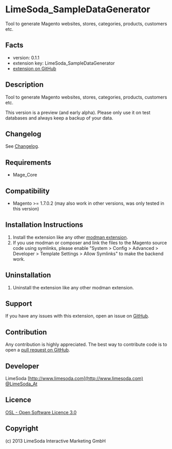 LimeSoda_SampleDataGenerator
===========================
Tool to generate Magento websites, stores, categories, products, customers etc. 

Facts
-----
- version: 0.1.1
- extension key: LimeSoda_SampleDataGenerator
- [extension on GitHub](https://github.com/LimeSoda/LimeSoda_SampleDataGenerator)

Description
-----------
Tool to generate Magento websites, stores, categories, products, customers etc.

This version is a preview (and early alpha). Please only use it on test databases and always keep a backup of your data.

Changelog
---------
See [Changelog](https://github.com/LimeSoda/LimeSoda_SampleDataGenerator/blob/master/CHANGELOG.md).

Requirements
------------
- Mage_Core

Compatibility
-------------
- Magento >= 1.7.0.2 (may also work in other versions, was only tested in this version)

Installation Instructions
-------------------------
1. Install the extension like any other [modman extension](https://github.com/colinmollenhour/modman/wiki/Tutorial).
2. If you use modman or composer and link the files to the Magento source code using symlinks, please enable
   "System > Config > Advanced > Developer > Template Settings > Allow Symlinks" to make the backend work.

Uninstallation
--------------
1. Uninstall the extension like any other modman extension.

Support
-------
If you have any issues with this extension, open an issue on [GitHub](https://github.com/LimeSoda/LimeSoda_SampleDataGenerator/issues).

Contribution
------------
Any contribution is highly appreciated. The best way to contribute code is to open a [pull request on GitHub](https://help.github.com/articles/using-pull-requests).

Developer
---------
LimeSoda 
[http://www.limesoda.com](http://www.limesoda.com)  
[@LimeSoda_At](https://twitter.com/LimeSoda_At)

Licence
-------
[OSL - Open Software Licence 3.0](http://opensource.org/licenses/osl-3.0.php)

Copyright
---------
(c) 2013 LimeSoda Interactive Marketing GmbH
